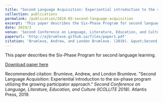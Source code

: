 ```yaml
---
title: "Second Language Acquisition: Experiential introduction to the six-phase program utilizing the growing participator approach"
collection: publications
permalink: /publication/2019-03-second-language-acquisition
excerpt: 'This paper describes the Six-Phase Program for second language learning.'
date: 2019/3
venue: 'Second Conference on Language, Literature, Education, and Culture (ICOLLITE 2018)'
paperurl: 'http://ajbrumleve.github.io/files/paper1.pdf'
citation: 'Brumleve, Andrew, and London Brumleve. (2019). &quot;Second Language Acquisition: Experiential introduction to the six-phase program utilizing the growing participator approach.&quot; <i>Second Conference on Language, Literature, Education, and Culture (ICOLLITE 2018)</i>. 1(1).'
---
```

This paper describes the Six-Phase Program for second language learning.

[Download paper here](http://ajbrumleve.github.io/files/paper1.pdf)

Recommended citation: Brumleve, Andrew, and London Brumleve. "Second Language Acquisition: Experiential introduction to the six-phase program utilizing the growing participator approach." <i>Second Conference on Language, Literature, Education, and Culture (ICOLLITE 2018)</i>. Atlantis Press, 2019.

